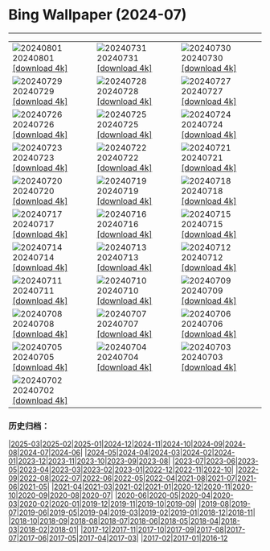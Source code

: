# Bing Wallpaper (2024-07)
**************

<table><tr><td><img class="wallpaper" src="https://www.bing.com/th?id=OHR.KaptaiLake_IT-IT3135317683_1920x1080.jpg" alt="20240801"> 20240801 <a class="wallpaper_link" href="https://www.bing.com/th?id=OHR.KaptaiLake_IT-IT3135317683_UHD.jpg">[download 4k]</a></td><td><img class="wallpaper" src="https://www.bing.com/th?id=OHR.RhinelandVineyards_IT-IT2787669199_1920x1080.jpg" alt="20240731"> 20240731 <a class="wallpaper_link" href="https://www.bing.com/th?id=OHR.RhinelandVineyards_IT-IT2787669199_UHD.jpg">[download 4k]</a></td><td><img class="wallpaper" src="https://www.bing.com/th?id=OHR.GimignanoTuscany_IT-IT2653150377_1920x1080.jpg" alt="20240730"> 20240730 <a class="wallpaper_link" href="https://www.bing.com/th?id=OHR.GimignanoTuscany_IT-IT2653150377_UHD.jpg">[download 4k]</a></td></tr><tr><td><img class="wallpaper" src="https://www.bing.com/th?id=OHR.CorbettTigers_IT-IT0229464219_1920x1080.jpg" alt="20240729"> 20240729 <a class="wallpaper_link" href="https://www.bing.com/th?id=OHR.CorbettTigers_IT-IT0229464219_UHD.jpg">[download 4k]</a></td><td><img class="wallpaper" src="https://www.bing.com/th?id=OHR.BeachHutsSweden_IT-IT4512974268_1920x1080.jpg" alt="20240728"> 20240728 <a class="wallpaper_link" href="https://www.bing.com/th?id=OHR.BeachHutsSweden_IT-IT4512974268_UHD.jpg">[download 4k]</a></td><td><img class="wallpaper" src="https://www.bing.com/th?id=OHR.EstateRomana_IT-IT9963812100_1920x1080.jpg" alt="20240727"> 20240727 <a class="wallpaper_link" href="https://www.bing.com/th?id=OHR.EstateRomana_IT-IT9963812100_UHD.jpg">[download 4k]</a></td></tr><tr><td><img class="wallpaper" src="https://www.bing.com/th?id=OHR.PontNeuf_IT-IT7027678488_1920x1080.jpg" alt="20240726"> 20240726 <a class="wallpaper_link" href="https://www.bing.com/th?id=OHR.PontNeuf_IT-IT7027678488_UHD.jpg">[download 4k]</a></td><td><img class="wallpaper" src="https://www.bing.com/th?id=OHR.SmokyMountainTrail_IT-IT2739269969_1920x1080.jpg" alt="20240725"> 20240725 <a class="wallpaper_link" href="https://www.bing.com/th?id=OHR.SmokyMountainTrail_IT-IT2739269969_UHD.jpg">[download 4k]</a></td><td><img class="wallpaper" src="https://www.bing.com/th?id=OHR.SheepCousins_IT-IT2624157981_1920x1080.jpg" alt="20240724"> 20240724 <a class="wallpaper_link" href="https://www.bing.com/th?id=OHR.SheepCousins_IT-IT2624157981_UHD.jpg">[download 4k]</a></td></tr><tr><td><img class="wallpaper" src="https://www.bing.com/th?id=OHR.MethoniCastle_IT-IT2567271010_1920x1080.jpg" alt="20240723"> 20240723 <a class="wallpaper_link" href="https://www.bing.com/th?id=OHR.MethoniCastle_IT-IT2567271010_UHD.jpg">[download 4k]</a></td><td><img class="wallpaper" src="https://www.bing.com/th?id=OHR.ZanzibarBoats_IT-IT2498729421_1920x1080.jpg" alt="20240722"> 20240722 <a class="wallpaper_link" href="https://www.bing.com/th?id=OHR.ZanzibarBoats_IT-IT2498729421_UHD.jpg">[download 4k]</a></td><td><img class="wallpaper" src="https://www.bing.com/th?id=OHR.RedentorVenezia_IT-IT2428174506_1920x1080.jpg" alt="20240721"> 20240721 <a class="wallpaper_link" href="https://www.bing.com/th?id=OHR.RedentorVenezia_IT-IT2428174506_UHD.jpg">[download 4k]</a></td></tr><tr><td><img class="wallpaper" src="https://www.bing.com/th?id=OHR.MineralMoon_IT-IT2334790788_1920x1080.jpg" alt="20240720"> 20240720 <a class="wallpaper_link" href="https://www.bing.com/th?id=OHR.MineralMoon_IT-IT2334790788_UHD.jpg">[download 4k]</a></td><td><img class="wallpaper" src="https://www.bing.com/th?id=OHR.YoungJaguar_IT-IT2209911318_1920x1080.jpg" alt="20240719"> 20240719 <a class="wallpaper_link" href="https://www.bing.com/th?id=OHR.YoungJaguar_IT-IT2209911318_UHD.jpg">[download 4k]</a></td><td><img class="wallpaper" src="https://www.bing.com/th?id=OHR.MayotteCoral_IT-IT9928762998_1920x1080.jpg" alt="20240718"> 20240718 <a class="wallpaper_link" href="https://www.bing.com/th?id=OHR.MayotteCoral_IT-IT9928762998_UHD.jpg">[download 4k]</a></td></tr><tr><td><img class="wallpaper" src="https://www.bing.com/th?id=OHR.MedievalRothenburg_IT-IT9631066540_1920x1080.jpg" alt="20240717"> 20240717 <a class="wallpaper_link" href="https://www.bing.com/th?id=OHR.MedievalRothenburg_IT-IT9631066540_UHD.jpg">[download 4k]</a></td><td><img class="wallpaper" src="https://www.bing.com/th?id=OHR.AncientOrkney_IT-IT9302214437_1920x1080.jpg" alt="20240716"> 20240716 <a class="wallpaper_link" href="https://www.bing.com/th?id=OHR.AncientOrkney_IT-IT9302214437_UHD.jpg">[download 4k]</a></td><td><img class="wallpaper" src="https://www.bing.com/th?id=OHR.TateishiPark_IT-IT9039159342_1920x1080.jpg" alt="20240715"> 20240715 <a class="wallpaper_link" href="https://www.bing.com/th?id=OHR.TateishiPark_IT-IT9039159342_UHD.jpg">[download 4k]</a></td></tr><tr><td><img class="wallpaper" src="https://www.bing.com/th?id=OHR.SilkyShark_IT-IT4511134716_1920x1080.jpg" alt="20240714"> 20240714 <a class="wallpaper_link" href="https://www.bing.com/th?id=OHR.SilkyShark_IT-IT4511134716_UHD.jpg">[download 4k]</a></td><td><img class="wallpaper" src="https://www.bing.com/th?id=OHR.CappadociaRocks_IT-IT4089475911_1920x1080.jpg" alt="20240713"> 20240713 <a class="wallpaper_link" href="https://www.bing.com/th?id=OHR.CappadociaRocks_IT-IT4089475911_UHD.jpg">[download 4k]</a></td><td><img class="wallpaper" src="https://www.bing.com/th?id=OHR.UmbriaInternationalJazz_IT-IT2914317092_1920x1080.jpg" alt="20240712"> 20240712 <a class="wallpaper_link" href="https://www.bing.com/th?id=OHR.UmbriaInternationalJazz_IT-IT2914317092_UHD.jpg">[download 4k]</a></td></tr><tr><td><img class="wallpaper" src="https://www.bing.com/th?id=OHR.GangiSicily_IT-IT7151002440_1920x1080.jpg" alt="20240711"> 20240711 <a class="wallpaper_link" href="https://www.bing.com/th?id=OHR.GangiSicily_IT-IT7151002440_UHD.jpg">[download 4k]</a></td><td><img class="wallpaper" src="https://www.bing.com/th?id=OHR.UbudBali_IT-IT6720560821_1920x1080.jpg" alt="20240710"> 20240710 <a class="wallpaper_link" href="https://www.bing.com/th?id=OHR.UbudBali_IT-IT6720560821_UHD.jpg">[download 4k]</a></td><td><img class="wallpaper" src="https://www.bing.com/th?id=OHR.TalampayaNP_IT-IT6470526392_1920x1080.jpg" alt="20240709"> 20240709 <a class="wallpaper_link" href="https://www.bing.com/th?id=OHR.TalampayaNP_IT-IT6470526392_UHD.jpg">[download 4k]</a></td></tr><tr><td><img class="wallpaper" src="https://www.bing.com/th?id=OHR.NorwayBlueberries_IT-IT6071091887_1920x1080.jpg" alt="20240708"> 20240708 <a class="wallpaper_link" href="https://www.bing.com/th?id=OHR.NorwayBlueberries_IT-IT6071091887_UHD.jpg">[download 4k]</a></td><td><img class="wallpaper" src="https://www.bing.com/th?id=OHR.YenBaiTerraces_IT-IT5762432409_1920x1080.jpg" alt="20240707"> 20240707 <a class="wallpaper_link" href="https://www.bing.com/th?id=OHR.YenBaiTerraces_IT-IT5762432409_UHD.jpg">[download 4k]</a></td><td><img class="wallpaper" src="https://www.bing.com/th?id=OHR.ConwyRiver_IT-IT5239937929_1920x1080.jpg" alt="20240706"> 20240706 <a class="wallpaper_link" href="https://www.bing.com/th?id=OHR.ConwyRiver_IT-IT5239937929_UHD.jpg">[download 4k]</a></td></tr><tr><td><img class="wallpaper" src="https://www.bing.com/th?id=OHR.NoahBeach_IT-IT4884170767_1920x1080.jpg" alt="20240705"> 20240705 <a class="wallpaper_link" href="https://www.bing.com/th?id=OHR.NoahBeach_IT-IT4884170767_UHD.jpg">[download 4k]</a></td><td><img class="wallpaper" src="https://www.bing.com/th?id=OHR.ZaharaDeLaSierra_IT-IT4545122871_1920x1080.jpg" alt="20240704"> 20240704 <a class="wallpaper_link" href="https://www.bing.com/th?id=OHR.ZaharaDeLaSierra_IT-IT4545122871_UHD.jpg">[download 4k]</a></td><td><img class="wallpaper" src="https://www.bing.com/th?id=OHR.MeerkatManor_IT-IT4262281606_1920x1080.jpg" alt="20240703"> 20240703 <a class="wallpaper_link" href="https://www.bing.com/th?id=OHR.MeerkatManor_IT-IT4262281606_UHD.jpg">[download 4k]</a></td></tr><tr><td><img class="wallpaper" src="https://www.bing.com/th?id=OHR.PalioDiSiena_IT-IT3821584862_1920x1080.jpg" alt="20240702"> 20240702 <a class="wallpaper_link" href="https://www.bing.com/th?id=OHR.PalioDiSiena_IT-IT3821584862_UHD.jpg">[download 4k]</a></td><td></td><td></td></tr></table>

### 历史归档：

|[2025-03](/../2025-03/2025-03.md)|[2025-02](/../2025-02/2025-02.md)|[2025-01](/../2025-01/2025-01.md)|[2024-12](/../2024-12/2024-12.md)|[2024-11](/../2024-11/2024-11.md)|[2024-10](/../2024-10/2024-10.md)|[2024-09](/../2024-09/2024-09.md)|[2024-08](/../2024-08/2024-08.md)|[2024-07](/2024-07.md)|[2024-06](/../2024-06/2024-06.md)|
|[2024-05](/../2024-05/2024-05.md)|[2024-04](/../2024-04/2024-04.md)|[2024-03](/../2024-03/2024-03.md)|[2024-02](/../2024-02/2024-02.md)|[2024-01](/../2024-01/2024-01.md)|[2023-12](/../2023-12/2023-12.md)|[2023-11](/../2023-11/2023-11.md)|[2023-10](/../2023-10/2023-10.md)|[2023-09](/../2023-09/2023-09.md)|[2023-08](/../2023-08/2023-08.md)|
|[2023-07](/../2023-07/2023-07.md)|[2023-06](/../2023-06/2023-06.md)|[2023-05](/../2023-05/2023-05.md)|[2023-04](/../2023-04/2023-04.md)|[2023-03](/../2023-03/2023-03.md)|[2023-02](/../2023-02/2023-02.md)|[2023-01](/../2023-01/2023-01.md)|[2022-12](/../2022-12/2022-12.md)|[2022-11](/../2022-11/2022-11.md)|[2022-10](/../2022-10/2022-10.md)|
|[2022-09](/../2022-09/2022-09.md)|[2022-08](/../2022-08/2022-08.md)|[2022-07](/../2022-07/2022-07.md)|[2022-06](/../2022-06/2022-06.md)|[2022-05](/../2022-05/2022-05.md)|[2022-04](/../2022-04/2022-04.md)|[2021-08](/../2021-08/2021-08.md)|[2021-07](/../2021-07/2021-07.md)|[2021-06](/../2021-06/2021-06.md)|[2021-05](/../2021-05/2021-05.md)|
|[2021-04](/../2021-04/2021-04.md)|[2021-03](/../2021-03/2021-03.md)|[2021-02](/../2021-02/2021-02.md)|[2021-01](/../2021-01/2021-01.md)|[2020-12](/../2020-12/2020-12.md)|[2020-11](/../2020-11/2020-11.md)|[2020-10](/../2020-10/2020-10.md)|[2020-09](/../2020-09/2020-09.md)|[2020-08](/../2020-08/2020-08.md)|[2020-07](/../2020-07/2020-07.md)|
|[2020-06](/../2020-06/2020-06.md)|[2020-05](/../2020-05/2020-05.md)|[2020-04](/../2020-04/2020-04.md)|[2020-03](/../2020-03/2020-03.md)|[2020-02](/../2020-02/2020-02.md)|[2020-01](/../2020-01/2020-01.md)|[2019-12](/../2019-12/2019-12.md)|[2019-11](/../2019-11/2019-11.md)|[2019-10](/../2019-10/2019-10.md)|[2019-09](/../2019-09/2019-09.md)|
|[2019-08](/../2019-08/2019-08.md)|[2019-07](/../2019-07/2019-07.md)|[2019-06](/../2019-06/2019-06.md)|[2019-05](/../2019-05/2019-05.md)|[2019-04](/../2019-04/2019-04.md)|[2019-03](/../2019-03/2019-03.md)|[2019-02](/../2019-02/2019-02.md)|[2019-01](/../2019-01/2019-01.md)|[2018-12](/../2018-12/2018-12.md)|[2018-11](/../2018-11/2018-11.md)|
|[2018-10](/../2018-10/2018-10.md)|[2018-09](/../2018-09/2018-09.md)|[2018-08](/../2018-08/2018-08.md)|[2018-07](/../2018-07/2018-07.md)|[2018-06](/../2018-06/2018-06.md)|[2018-05](/../2018-05/2018-05.md)|[2018-04](/../2018-04/2018-04.md)|[2018-03](/../2018-03/2018-03.md)|[2018-02](/../2018-02/2018-02.md)|[2018-01](/../2018-01/2018-01.md)|
|[2017-12](/../2017-12/2017-12.md)|[2017-11](/../2017-11/2017-11.md)|[2017-10](/../2017-10/2017-10.md)|[2017-09](/../2017-09/2017-09.md)|[2017-08](/../2017-08/2017-08.md)|[2017-07](/../2017-07/2017-07.md)|[2017-06](/../2017-06/2017-06.md)|[2017-05](/../2017-05/2017-05.md)|[2017-04](/../2017-04/2017-04.md)|[2017-03](/../2017-03/2017-03.md)|
|[2017-02](/../2017-02/2017-02.md)|[2017-01](/../2017-01/2017-01.md)|[2016-12](/../2016-12/2016-12.md)